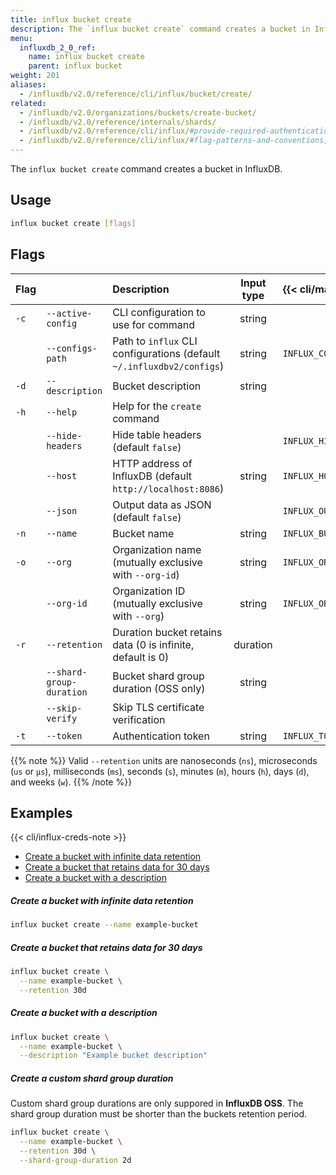 ```yaml
---
title: influx bucket create
description: The `influx bucket create` command creates a bucket in InfluxDB.
menu:
  influxdb_2_0_ref:
    name: influx bucket create
    parent: influx bucket
weight: 201
aliases:
  - /influxdb/v2.0/reference/cli/influx/bucket/create/
related:
  - /influxdb/v2.0/organizations/buckets/create-bucket/
  - /influxdb/v2.0/reference/internals/shards/
  - /influxdb/v2.0/reference/cli/influx/#provide-required-authentication-credentials, influx CLI—Provide required authentication credentials
  - /influxdb/v2.0/reference/cli/influx/#flag-patterns-and-conventions, influx CLI—Flag patterns and conventions
---
```


The `influx bucket create` command creates a bucket in InfluxDB.

## Usage
```sh
influx bucket create [flags]
```

## Flags
| Flag |                          | Description                                                           | Input type  | {{< cli/mapped >}}    |
|:---- |:---                      |:-----------                                                           |:----------: |:------------------    |
| `-c` | `--active-config`        | CLI configuration to use for command                                  | string      |                       |
|      | `--configs-path`         | Path to `influx` CLI configurations (default `~/.influxdbv2/configs`) | string      |`INFLUX_CONFIGS_PATH`  |
| `-d` | `--description`          | Bucket description                                                    | string      |                       |
| `-h` | `--help`                 | Help for the `create` command                                         |             |                       |
|      | `--hide-headers`         | Hide table headers (default `false`)                                  |             | `INFLUX_HIDE_HEADERS` |
|      | `--host`                 | HTTP address of InfluxDB (default `http://localhost:8086`)            | string      | `INFLUX_HOST`         |
|      | `--json`                 | Output data as JSON (default `false`)                                 |             | `INFLUX_OUTPUT_JSON`  |
| `-n` | `--name`                 | Bucket name                                                           | string      | `INFLUX_BUCKET_NAME`  |
| `-o` | `--org`                  | Organization name (mutually exclusive with `--org-id`)                | string      | `INFLUX_ORG`          |
|      | `--org-id`               | Organization ID (mutually exclusive with `--org`)                     | string      | `INFLUX_ORG_ID`       |
| `-r` | `--retention`            | Duration bucket retains data (0 is infinite, default is 0)            | duration    |                       |
|      | `--shard-group-duration` | Bucket shard group duration (OSS only)                                | string      |                       |
|      | `--skip-verify`          | Skip TLS certificate verification                                     |             |                       |
| `-t` | `--token`                | Authentication token                                                  | string      | `INFLUX_TOKEN`        |

{{% note %}}
Valid `--retention` units are nanoseconds (`ns`), microseconds (`us` or `µs`),
milliseconds (`ms`), seconds (`s`), minutes (`m`), hours (`h`), days (`d`), and weeks (`w`).
{{% /note %}}

## Examples

{{< cli/influx-creds-note >}}

- [Create a bucket with infinite data retention](#create-a-bucket-with-infinite-data-retention)
- [Create a bucket that retains data for 30 days](#create-a-bucket-that-retains-data-for-30-days)
- [Create a bucket with a description](#create-a-bucket-with-a-description)

##### Create a bucket with infinite data retention
```sh
influx bucket create --name example-bucket
```

##### Create a bucket that retains data for 30 days
```sh
influx bucket create \
  --name example-bucket \
  --retention 30d
```

##### Create a bucket with a description
```sh
influx bucket create \
  --name example-bucket \
  --description "Example bucket description"
```

##### Create a custom shard group duration
Custom shard group durations are only suppored in **InfluxDB OSS**.
The shard group duration must be shorter than the buckets retention period.

```sh
influx bucket create \
  --name example-bucket \
  --retention 30d \
  --shard-group-duration 2d
```
